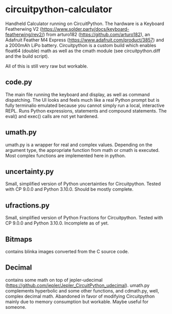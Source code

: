 # circuitpython-calculator
Handheld Calculator running on CircuitPython. The hardware is a Keyboard Featherwing V2 (https://www.solder.party/docs/keyboard-featherwing/rev2/) from arturo182 (https://github.com/arturo182), an Adafruit Feather M4 Express (https://www.adafruit.com/product/3857) and a 2000mAh LiPo battery. Circuitpython is a custom build which enables float64 (double) math as well as the cmath module (see circuitpython.diff and the build script). 

All of this is still very raw but workable. 

## code.py
The main file running the keyboard and display, as well as command dispatching. The UI looks and feels much like a real Python prompt but is fully terminalio emulated because you cannot simply run a local, interactive REPL. Runs Python expressions, statements and compound statements. The eval() and exec() calls are not yet hardened. 


## umath.py
umath.py is a wrapper for real and complex values. Depending on the argument type, the appropriate function from math or cmath is executed. Most complex functions are implemented here in python.


## uncertainty.py
Small, simplified version of Python uncertainties for Circuitpython. Tested with CP 9.0.0 and Python 3.10.0. Should be mostly complete. 


## ufractions.py
Small, simplified version of Python Fractions for Circuitpython. Tested with CP 9.0.0 and Python 3.10.0. Incomplete as of yet. 


## Bitmaps
contains blinka images converted from the C source code. 


## Decimal
contains some math on top of jepler-udecimal (https://github.com/jepler/Jepler_CircuitPython_udecimal). umath.py complements hyperbolic and some other functions, and cdmath.py, well, complex decimal math. Abandoned in favor of modifying Circuitpython mainly due to memory consumption but workable. Maybe useful for someone. 




